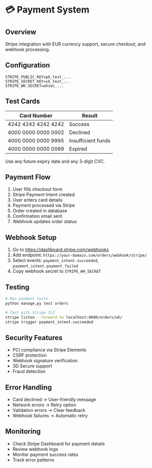 # 💳 Payment System

## Overview
Stripe integration with EUR currency support, secure checkout, and webhook processing.

## Configuration

```env
STRIPE_PUBLIC_KEY=pk_test_...
STRIPE_SECRET_KEY=sk_test_...
STRIPE_WH_SECRET=whsec_...
```

## Test Cards

| Card Number | Result |
|-------------|--------|
| 4242 4242 4242 4242 | Success |
| 4000 0000 0000 0002 | Declined |
| 4000 0000 0000 9995 | Insufficient funds |
| 4000 0000 0000 0069 | Expired |

Use any future expiry date and any 3-digit CVC.

## Payment Flow

1. User fills checkout form
2. Stripe Payment Intent created
3. User enters card details
4. Payment processed via Stripe
5. Order created in database
6. Confirmation email sent
7. Webhook updates order status

## Webhook Setup

1. Go to https://dashboard.stripe.com/webhooks
2. Add endpoint: `https://your-domain.com/orders/webhook/stripe/`
3. Select events: `payment_intent.succeeded`, `payment_intent.payment_failed`
4. Copy webhook secret to `STRIPE_WH_SECRET`

## Testing

```bash
# Run payment tests
python manage.py test orders

# Test with Stripe CLI
stripe listen --forward-to localhost:8000/orders/wh/
stripe trigger payment_intent.succeeded
```

## Security Features
- PCI compliance via Stripe Elements
- CSRF protection
- Webhook signature verification
- 3D Secure support
- Fraud detection

## Error Handling
- Card declined → User-friendly message
- Network errors → Retry option
- Validation errors → Clear feedback
- Webhook failures → Automatic retry

## Monitoring
- Check Stripe Dashboard for payment details
- Review webhook logs
- Monitor payment success rates
- Track error patterns
